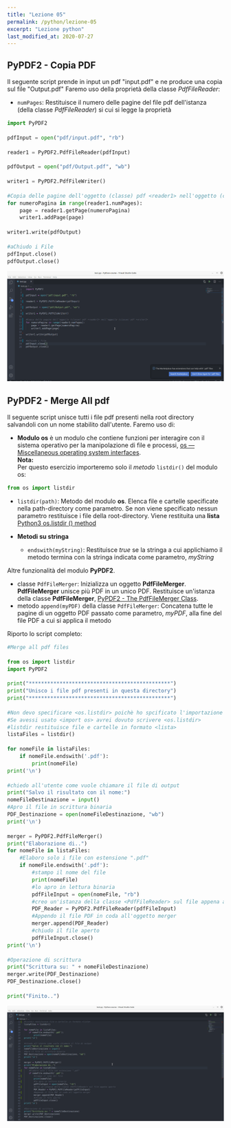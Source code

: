 ```yaml
---
title: "Lezione 05"
permalink: /python/lezione-05
excerpt: "Lezione python"
last_modified_at: 2020-07-27
---
```


## PyPDF2 - Copia PDF

Il seguente script prende in input un pdf "input.pdf" e ne produce una copia sul file "Output.pdf" 
Faremo uso della proprietà della classe *PdfFileReader*:
- `numPages`: Restituisce il numero delle pagine del file pdf dell'istanza (della classe *PdfFileReader*) si cui si legge la proprietà

```python
import PyPDF2

pdfInput = open("pdf/input.pdf", "rb")

reader1 = PyPDF2.PdfFileReader(pdfInput) 

pdfOutput = open("pdf/Output.pdf", "wb")

writer1 = PyPDF2.PdfFileWriter() 

#Copia delle pagine dell'oggetto (classe) pdf <reader1> nell'oggetto (classe) pdf <writer1>
for numeroPagina in range(reader1.numPages):
    page = reader1.getPage(numeroPagina)
    writer1.addPage(page)

writer1.write(pdfOutput)

#aChiudo i File
pdfInput.close()
pdfOutput.close()
```

![](./images/pdf-2.gif)

## PyPDF2 - Merge All pdf

Il seguente script unisce tutti i file pdf presenti nella root directory salvandoli con un nome stabilito dall'utente.
Faremo uso di:
- **Modulo os** è un modulo che contiene funzioni per interagire con il sistema operativo per la manipolazione di file e processi, [os — Miscellaneous operating system interfaces](https://docs.python.org/3/library/os.html).<br>
**Nota:**<br>
Per questo esercizio importeremo solo il *metodo* `listdir()` del modulo os: 
```py
from os import listdir
```

- `listdir(path)`: Metodo del modulo **os**. Elenca file e cartelle specificate nella path-directory come parametro. Se non viene specificato nessun parametro restituisce i file della root-directory. Viene restituita una **lista** <br>
[Python3 os.listdir () method](w3big.com)

- **Metodi su stringa**<br>
  - `endswith(myString)`: Restituisce *true* se la stringa a cui applichiamo il metodo termina con la stringa indicata come parametro, *myString*

Altre funzionalità del modulo **PyPDF2**.<br>
- classe `PdfFileMerger`: Inizializza un oggetto **PdfFileMerger**. **PdfFileMerger** unisce più PDF in un unico PDF. 
Restituisce un'istanza della classe **PdfFileMerger**, [PyPDF2 - The PdfFileMerger Class](https://pythonhosted.org/PyPDF2/PdfFileMerger.html).
- metodo `append(myPDF)` della classe `PdfFileMerger`: Concatena tutte le pagine di un oggetto PDF passato come parametro, *myPDF*, alla fine del file PDF a cui si applica il metodo

Riporto lo script completo:

```py
#Merge all pdf files

from os import listdir
import PyPDF2

print("**********************************************")
print("Unisco i file pdf presenti in questa directory")
print("**********************************************")

#Non devo specificare <os.listdir> poichè ho spcificato l'importazione <from os import listdir>
#Se avessi usato <import os> avrei dovuto scrivere <os.listdir>
#listdir restituisce file e cartelle in formato <lista>
listaFiles = listdir()

for nomeFile in listaFiles:
    if nomeFile.endswith('.pdf'):
        print(nomeFile)
print('\n')

#chiedo all'utente come vuole chiamare il file di output
print("Salvo il risultato con il nome:")
nomeFileDestinazione = input()
#Apro il file in scrittura binaria
PDF_Destinazione = open(nomeFileDestinazione, "wb")
print('\n')

merger = PyPDF2.PdfFileMerger()
print("Elaborazione di..")
for nomeFile in listaFiles:
    #Elaboro solo i file con estensione ".pdf"
    if nomeFile.endswith('.pdf'):
        #stampo il nome del file
        print(nomeFile)
        #lo apro in lettura binaria
        pdfFileInput = open(nomeFile, "rb")
        #creo un'istanza della classe <PdfFileReader> sul file appena aperto
        PDF_Reader = PyPDF2.PdfFileReader(pdfFileInput)
        #Appendo il file PDF in coda all'oggetto merger
        merger.append(PDF_Reader)
        #chiudo il file aperto
        pdfFileInput.close()
print('\n')

#Operazione di scrittura
print("Scrittura su: " + nomeFileDestinazione)
merger.write(PDF_Destinazione)
PDF_Destinazione.close()

print("Finito..")
```

![](./images/mergeAllPdf.gif)


